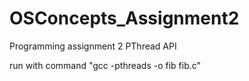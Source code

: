 # OSConcepts_Assignment2
Programming assignment 2 PThread API

run with command "gcc -pthreads -o fib fib.c"
